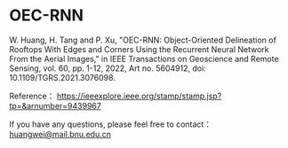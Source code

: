 # OEC-RNN
W. Huang, H. Tang and P. Xu, "OEC-RNN: Object-Oriented Delineation of Rooftops With Edges and Corners Using the Recurrent Neural Network From the Aerial Images," in IEEE Transactions on Geoscience and Remote Sensing, vol. 60, pp. 1-12, 2022, Art no. 5604912, doi: 10.1109/TGRS.2021.3076098.

Reference：
https://ieeexplore.ieee.org/stamp/stamp.jsp?tp=&arnumber=9439967

If you have any questions, please feel free to contact： huangwei@mail.bnu.edu.cn
